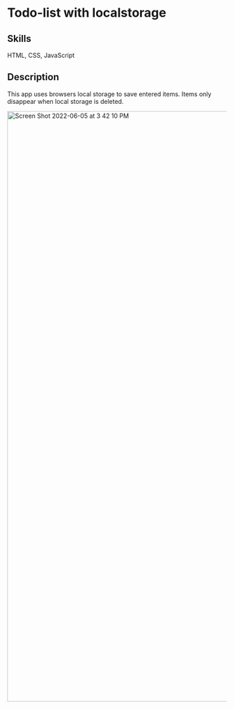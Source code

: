 # Todo-list with localstorage

## Skills
HTML, CSS, JavaScript

## Description
This app uses browsers local storage to save entered items. Items only disappear when local storage is deleted.

<img width="1355" alt="Screen Shot 2022-06-05 at 3 42 10 PM" src="https://user-images.githubusercontent.com/40901373/172073685-bb1e548d-aed3-4b14-acca-893055057cb6.png">

